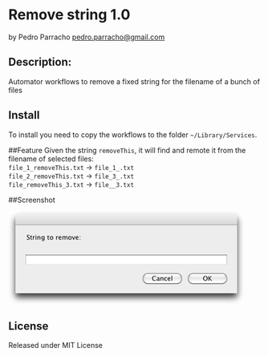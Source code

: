 # Remove string 1.0
by Pedro Parracho <pedro.parracho@gmail.com>

## Description:
Automator workflows to remove a	fixed string for the filename of a bunch of files
 
## Install
To install you need to copy the workflows to the folder `~/Library/Services`.

##Feature
Given the string `removeThis`, it will find and remote it from the filename of selected files:  
`file_1_removeThis.txt` -> `file_1_.txt`  
`file_2_removeThis.txt` -> `file_3_.txt`  
`file_removeThis_3.txt` -> `file__3.txt`  

##Screenshot

![ScreenShot](screenshot.png)

## License

Released under MIT License